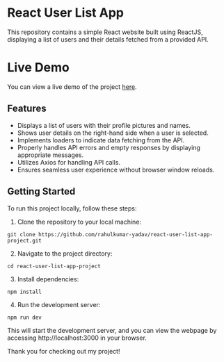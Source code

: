 # React User List App

This repository contains a simple React website built using ReactJS, displaying a list of users and their details fetched from a provided API.

# Live Demo

You can view a live demo of the project [here](https://react-user-list-app-project.netlify.app/).

## Features

- Displays a list of users with their profile pictures and names.
- Shows user details on the right-hand side when a user is selected.
- Implements loaders to indicate data fetching from the API.
- Properly handles API errors and empty responses by displaying appropriate messages.
- Utilizes Axios for handling API calls.
- Ensures seamless user experience without browser window reloads.

## Getting Started

To run this project locally, follow these steps:

1. Clone the repository to your local machine:

```
git clone https://github.com/rahulkumar-yadav/react-user-list-app-project.git
```

2. Navigate to the project directory:

```
cd react-user-list-app-project
```

3. Install dependencies:

```
npm install
```

4. Run the development server:

```
npm run dev
```

This will start the development server, and you can view the webpage by accessing http://localhost:3000 in your browser.

Thank you for checking out my project!
